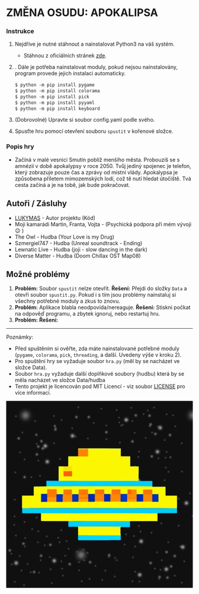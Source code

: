 # ZMĚNA OSUDU: APOKALIPSA

### Instrukce

1. Nejdříve je nutné stáhnout a nainstalovat Python3 na váš systém.
   - Stáhnou z oficiálních stránek [zde](https://www.python.org/downloads/).

2. . Dále je potřeba nainstalovat moduly, pokud nejsou nainstalovány, program provede jejich instalaci automaticky.
   ```
   $ python -m pip install pygame
   $ python -m pip install colorama
   $ python -m pip install pick
   $ python -m pip install pyyaml
   $ python -m pip install keyboard
   ```
3. (Dobrovolné) Upravte si soubor config.yaml podle svého.

4. Spusťte hru pomocí otevření souboru `spustit` v kořenové složce.

### Popis hry

- Začíná v malé vesnici Smutín poblíž menšího města. Probouzíš se s amnézií v době apokalypsy v roce 2050. Tvůj jediný spojenec je telefon, který zobrazuje pouze čas a zprávy od místní vlády. Apokalypsa je způsobena příletem mimozemských lodí, což tě nutí hledat útočiště. Tvá cesta začíná a je na tobě, jak bude pokračovat.

## Autoři / Zásluhy
- [LUKYMAS](https://github.com/lksmasin) - Autor projektu (Kód)
- Moji kamarádi Martin, Franta, Vojta - (Psychická podpora při mém vývoji 😉 )
- The Owl - Hudba (Your Love is my Drug)
- Szmergiel747 - Hudba (Unreal soundtrack - Ending)
- Lewnatic Live - Hudba (joji - slow dancing in the dark)
- Diverse Matter - Hudba (Doom Chillax OST Map08)

## Možné problémy

1. **Problém:** Soubor `spustit` nelze otevřít.
   **Řešení:** Přejdi do složky `Data` a otevři soubor `spustit.py`. Pokud i s tím jsou problémy nainstaluj si všechny potřebné moduly a zkus to znovu.
2. **Problém:** Aplikace blabla neodpovída/nereaguje.
   **Řešení:** Stiskni počkat na odpověď programu, a zbytek ignoruj, nebo restartuj hru.
3. **Problém:** 
   **Řešení:** 


---

Poznámky:
- Před spuštěním si ověřte, zda máte nainstalované potřebné moduly (`pygame`, `colorama`, `pick`, `threading`, a další. Uvedeny výše v kroku 2).
- Pro spuštění hry se vyžaduje soubor `hra.py` (měl by se nacházet ve složce Data).
- Soubor `hra.py` vyžaduje další doplňkové soubory (hudbu) která by se měla nacházet ve složce Data/hudba
- Tento projekt je licencován pod MIT Licencí - viz soubor [LICENSE](LICENSE) pro více informací.


![Logo](Data/obrazky/logo.png)